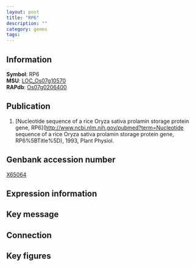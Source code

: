 ```yaml
---
layout: post
title: "RP6"
description: ""
category: genes
tags: 
---
```


## Information
__Symbol__: RP6  
__MSU__: [LOC_Os07g10570](http://rice.plantbiology.msu.edu/cgi-bin/ORF_infopage.cgi?orf=LOC_Os07g10570)  
__RAPdb__: [Os07g0206400](http://rapdb.dna.affrc.go.jp/viewer/gbrowse_details/irgsp1?name=Os07g0206400)  

## Publication
1. [Nucleotide sequence of a rice Oryza sativa prolamin storage protein gene, RP6](http://www.ncbi.nlm.nih.gov/pubmed?term=Nucleotide sequence of a rice Oryza sativa prolamin storage protein gene, RP6%5BTitle%5D), 1993, Plant Physiol.

## Genbank accession number
[X65064](http://www.ncbi.nlm.nih.gov/nuccore/X65064)  

## Expression information

## Key message

## Connection

## Key figures


